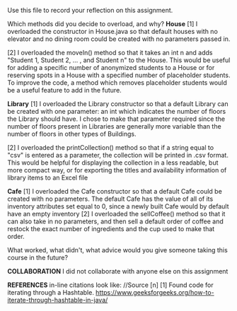 Use this file to record your reflection on this assignment.

Which methods did you decide to overload, and why?
**House**
[1] I overloaded the constructor in House.java so that default houses with no elevator and no dining room could be created with no parameters passed in.

[2] I overloaded the moveIn() method so that it takes an int n and adds "Student 1, Student 2, ... , and Student n" to the House. This would be useful for adding a specific number of anonymized students to a House or for reserving spots in a House with a specified number of placeholder students. To improve the code, a method which removes placeholder students would be a useful feature to add in the future.


**Library**
[1] I overloaded the Library constructor so that a default Library can be created with one parameter: an int which indicates the number of floors the Library should have. I chose to make that parameter required since the number of floors present in Libraries are generally more variable than the number of floors in other types of Buildings.

[2] I overloaded the printCollection() method so that if a string equal to "csv" is entered as a parameter, the collection will be printed in .csv format. This would be helpful for displaying the collection in a less readable, but more compact way, or for exporting the titles and availability information of library items to an Excel file


**Cafe**
[1] I overloaded the Cafe constructor so that a default Cafe could be created with no parameters. The default Cafe has the value of all of its inventory attributes set equal to 0, since a newly built Cafe would by default have an empty inventory 
[2] I overloaded the sellCoffee() method so that it can also take in no parameters, and then sell a 
default order of coffee and restock the exact number of ingredients and the cup used to make that order. 


What worked, what didn't, what advice would you give someone taking this course in the future?


**COLLABORATION**
I did not collaborate with anyone else on this assignment 

 **REFERENCES** in-line citations look like: //Source [n]
[1] Found code for iterating through a Hashtable. 
https://www.geeksforgeeks.org/how-to-iterate-through-hashtable-in-java/